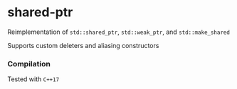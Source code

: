 # shared-ptr

Reimplementation of `std::shared_ptr`, `std::weak_ptr`, and `std::make_shared`

Supports custom deleters and aliasing constructors

### Compilation

Tested with `C++17`